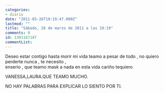 ```yaml
---
categories:
- diario
date: "2011-03-26T19:19:47.000Z"
lastmod: ""
title: "Sábado, 26 de marzo de 2011 a las 19:19"
comments: 0
id: 1301167187
commentList:
---
```


Deseo estar contigo hasta morir mi vida teamo a pesar de todo , no quiero perderte nunca , te necesito ,   
enserio , que teamo mask a nada en esta vida cariño tequiero  
  
VANESSA,LAURA.QUE TEAMO MUCHO.  
  
NO HAY PALABRAS PARA EXPLICAR LO SIENTO POR TI.